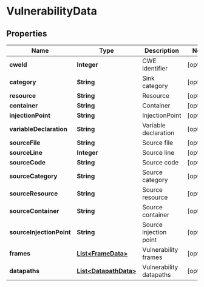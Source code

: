 
# VulnerabilityData

## Properties
Name | Type | Description | Notes
------------ | ------------- | ------------- | -------------
**cweId** | **Integer** | CWE identifier |  [optional]
**category** | **String** | Sink category |  [optional]
**resource** | **String** | Resource |  [optional]
**container** | **String** | Container |  [optional]
**injectionPoint** | **String** | InjectionPoint |  [optional]
**variableDeclaration** | **String** | Variable declaration |  [optional]
**sourceFile** | **String** | Source file |  [optional]
**sourceLine** | **Integer** | Source line |  [optional]
**sourceCode** | **String** | Source code |  [optional]
**sourceCategory** | **String** | Source category |  [optional]
**sourceResource** | **String** | Source resource |  [optional]
**sourceContainer** | **String** | Source container |  [optional]
**sourceInjectionPoint** | **String** | Source injection point |  [optional]
**frames** | [**List&lt;FrameData&gt;**](FrameData.md) | Vulnerability frames |  [optional]
**datapaths** | [**List&lt;DatapathData&gt;**](DatapathData.md) | Vulnerability datapaths |  [optional]



